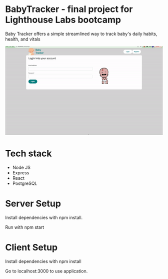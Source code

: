 BabyTracker - final project for Lighthouse Labs bootcamp
======

Baby Tracker offers a simple streamlined way to track baby's daily habits, health, and vitals

![alt text](baby-tracker.gif)

# Tech stack
- Node JS
- Express
- React
- PostgreSQL 

# Server Setup

Install dependencies with npm install.

Run with npm start

# Client Setup

Install dependencies with npm install

Go to localhost:3000 to use application.
